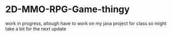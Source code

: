 # 2D-MMO-RPG-Game-thingy

work in progress, altough have to work on my java project for class so might take a bit for the next update
